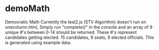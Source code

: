 # demoMath
Democratic Math
Currently the test2.js (STV Algorithm) doesn't run on onecolumn.html, 
Simply run  "complete()" in the console and an array of 9 unique #'s between 0-14 should be returned. 
These #'s represent candidates getting elected. 
15 candidates, 9 seats, 9 elected officials. 
This is generated using example data. 
